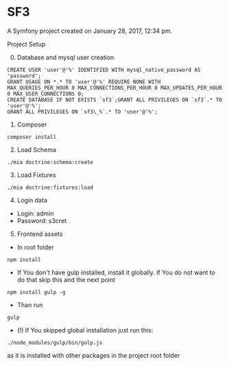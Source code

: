 SF3
===

A Symfony project created on January 28, 2017, 12:34 pm.

Project Setup

0. Database and mysql user creation

```mysql
CREATE USER 'user'@'%' IDENTIFIED WITH mysql_native_password AS 'password';
GRANT USAGE ON *.* TO 'user'@'%' REQUIRE NONE WITH MAX_QUERIES_PER_HOUR 0 MAX_CONNECTIONS_PER_HOUR 0 MAX_UPDATES_PER_HOUR 0 MAX_USER_CONNECTIONS 0;
CREATE DATABASE IF NOT EXISTS `sf3`;GRANT ALL PRIVILEGES ON `sf3`.* TO 'user'@'%';
GRANT ALL PRIVILEGES ON `sf3\_%`.* TO 'user'@'%';
```
1. Composer
```shell
composer install 
```

2. Load Schema
```shell
./mia doctrine:schema:create
```

3. Load Fixtures
```shell
./mia doctrine:fixtures:load
```

4. Login data

* Login: admin
* Password: s3cret


5. Frontend assets

* In root folder
```shell
npm install
```

* If You don't have gulp installed, install it globally.
 If You do not want to do that skip this and the next point
```shell
npm install gulp -g
```

* Than run
```shell
gulp
```

* (!) If You skipped global installation just run this: 
```shell
./node_modules/gulp/bin/gulp.js
```

as it is installed with other packages in the project root folder
